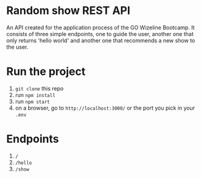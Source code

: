 # Random show REST API

An API created for the application process of the GO Wizeline Bootcamp. It consists of three simple endpoints, one to guide the user, another one that only returns 'hello world' and another one that recommends a new show to the user.

# Run the project

1. `git clone` this repo
2. run `npm install`
3. run `npm start`
4. on a browser, go to `http://localhost:3000/` or the port you pick in your `.env`

# Endpoints 

1. `/`
2. `/hello`
3. `/show`

